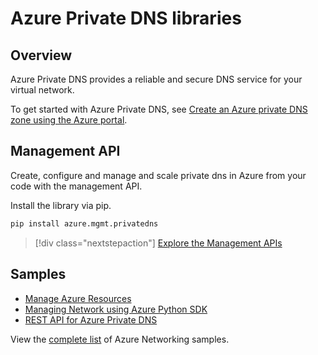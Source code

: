 # Azure Private DNS libraries

## Overview

Azure Private DNS provides a reliable and secure DNS service for your virtual network.

To get started with Azure Private DNS, see [Create an Azure private DNS zone using the Azure portal](/azure/dns/private-dns-getstarted-portal).

## Management API

Create, configure and manage and scale private dns in Azure from your code with the management API.

Install the library via pip.

```bash
pip install azure.mgmt.privatedns
```

> [!div class="nextstepaction"]
> [Explore the Management APIs](/python/api/azure-mgmt-privatedns/azure.mgmt.privatedns)

## Samples

* [Manage Azure Resources][1]
* [Managing Network using Azure Python SDK][2]
* [REST API for Azure Private DNS][3]

View the [complete list](https://docs.microsoft.com/en-us/samples/browse/?products=azure&terms=azure%20networking&languages=python) of Azure Networking samples.

[1]: https://docs.microsoft.com/en-us/samples/browse/?languages=python&term=Getting%20started%20-%20Managing&terms=Getting%20started%20-%20Managing
[2]: https://docs.microsoft.com/en-us/samples/azure-samples/azure-samples-python-management/network/
[3]: https://docs.microsoft.com/en-us/rest/api/dns/privatedns/private-zones

